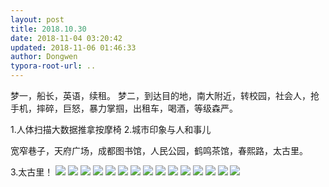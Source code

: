 ```yaml
---
layout: post
title: 2018.10.30
date: 2018-11-04 03:20:42
updated: 2018-11-06 01:46:33
author: Dongwen
typora-root-url: ..
---
```




梦一，船长，英语，续租。
梦二，到达目的地，南大附近，转校园，社会人，抢手机，摔碎，巨怒，暴力掌掴，出租车，喝酒，等级森严。

1.人体扫描大数据推拿按摩椅
2.城市印象与人和事儿

宽窄巷子，天府广场，成都图书馆，人民公园，鹤鸣茶馆，春熙路，太古里。

3.太古里！               ![](/img/in-post/p55389868.jpg)
![](/img/in-post/p55389874.jpg)
![](/img/in-post/p55389877.jpg)
![](/img/in-post/p55389867.jpg)
![](/img/in-post/p55389878.jpg)
![](/img/in-post/p55389875.jpg)
![](/img/in-post/p55389865.jpg)
![](/img/in-post/p55389866.jpg)
![](/img/in-post/p55389879.jpg)
![](/img/in-post/p55389870.jpg)
![](/img/in-post/p55389873.jpg)
![](/img/in-post/p55389872.jpg)
![](/img/in-post/p55389871.jpg)
![](/img/in-post/p55389876.jpg)
![](/img/in-post/p55389869.jpg)
